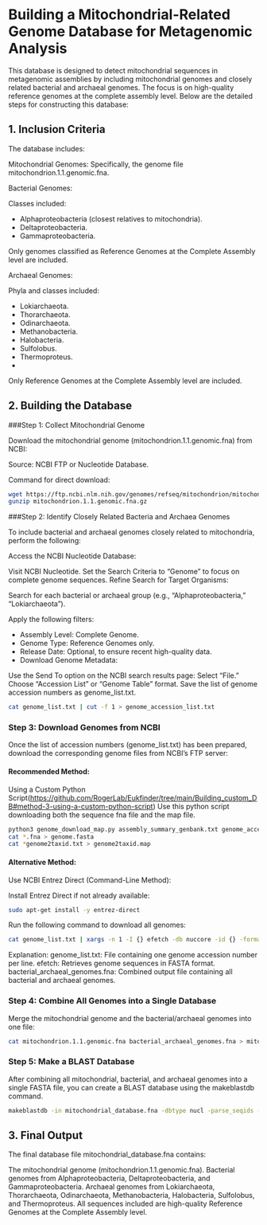# Building a Mitochondrial-Related Genome Database for Metagenomic Analysis

This database is designed to detect mitochondrial sequences in metagenomic assemblies by including mitochondrial genomes and closely related bacterial and archaeal genomes. The focus is on high-quality reference genomes at the complete assembly level. Below are the detailed steps for constructing this database:

## 1. Inclusion Criteria

The database includes:

Mitochondrial Genomes:
Specifically, the genome file mitochondrion.1.1.genomic.fna.

Bacterial Genomes:

Classes included:
- Alphaproteobacteria (closest relatives to mitochondria).
- Deltaproteobacteria.
- Gammaproteobacteria.
 
Only genomes classified as Reference Genomes at the Complete Assembly level are included.

Archaeal Genomes:

Phyla and classes included:

- Lokiarchaeota.
- Thorarchaeota.
- Odinarchaeota.
- Methanobacteria.
- Halobacteria.
- Sulfolobus.
- Thermoproteus.
- 
Only Reference Genomes at the Complete Assembly level are included.


## 2. Building the Database

###Step 1: Collect Mitochondrial Genome

Download the mitochondrial genome (mitochondrion.1.1.genomic.fna) from NCBI:

Source: NCBI FTP or Nucleotide Database.

Command for direct download:

```sh
wget https://ftp.ncbi.nlm.nih.gov/genomes/refseq/mitochondrion/mitochondrion.1.1.genomic.fna.gz
gunzip mitochondrion.1.1.genomic.fna.gz
```

###Step 2: Identify Closely Related Bacteria and Archaea Genomes

To include bacterial and archaeal genomes closely related to mitochondria, perform the following:

Access the NCBI Nucleotide Database:

Visit NCBI Nucleotide.
Set the Search Criteria to “Genome” to focus on complete genome sequences.
Refine Search for Target Organisms:

Search for each bacterial or archaeal group (e.g., “Alphaproteobacteria,” “Lokiarchaeota”).

Apply the following filters:

- Assembly Level: Complete Genome.
- Genome Type: Reference Genomes only.
- Release Date: Optional, to ensure recent high-quality data.
- Download Genome Metadata:

Use the Send To option on the NCBI search results page:
Select “File.”
Choose “Accession List” or “Genome Table” format.
Save the list of genome accession numbers as genome_list.txt.

```sh
cat genome_list.txt | cut -f 1 > genome_accession_list.txt
```

### Step 3: Download Genomes from NCBI

Once the list of accession numbers (genome_list.txt) has been prepared, download the corresponding genome files from NCBI’s FTP server:

#### Recommended Method: 

Using a Custom Python Script(https://github.com/RogerLab/Eukfinder/tree/main/Building_custom_DB#method-3-using-a-custom-python-script)
Use this python script downloading both the sequence fna file and the map file.

```sh
python3 genome_download_map.py assembly_summary_genbank.txt genome_accession_list.txt
cat *.fna > genome.fasta
cat *genome2taxid.txt > genome2taxid.map
```

#### Alternative Method:
Use NCBI Entrez Direct (Command-Line Method):

Install Entrez Direct if not already available:

```sh
sudo apt-get install -y entrez-direct
```

Run the following command to download all genomes:

```sh
cat genome_list.txt | xargs -n 1 -I {} efetch -db nuccore -id {} -format fasta > bacterial_archaeal_genomes.fna
```

Explanation:
genome_list.txt: File containing one genome accession number per line.
efetch: Retrieves genome sequences in FASTA format.
bacterial_archaeal_genomes.fna: Combined output file containing all bacterial and archaeal genomes.


### Step 4: Combine All Genomes into a Single Database

Merge the mitochondrial genome and the bacterial/archaeal genomes into one file:

```sh
cat mitochondrion.1.1.genomic.fna bacterial_archaeal_genomes.fna > mitochondrial_database.fna
```

### Step 5: Make a BLAST Database

After combining all mitochondrial, bacterial, and archaeal genomes into a single FASTA file, you can create a BLAST database using the makeblastdb command.

```sh
makeblastdb -in mitochondrial_database.fna -dbtype nucl -parse_seqids -taxid_map genome2taxid.map -out mito_blast_db
```

## 3. Final Output
The final database file mitochondrial_database.fna contains:

The mitochondrial genome (mitochondrion.1.1.genomic.fna).
Bacterial genomes from Alphaproteobacteria, Deltaproteobacteria, and Gammaproteobacteria.
Archaeal genomes from Lokiarchaeota, Thorarchaeota, Odinarchaeota, Methanobacteria, Halobacteria, Sulfolobus, and Thermoproteus.
All sequences included are high-quality Reference Genomes at the Complete Assembly level.
